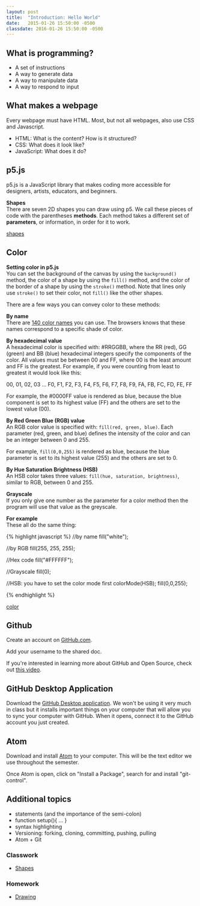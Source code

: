 ```yaml
---
layout: post
title:  "Introduction: Hello World"
date:   2015-01-26 15:50:00 -0500
classdate: 2016-01-26 15:50:00 -0500
---
```


## What is programming?

* A set of instructions
* A way to generate data
* A way to manipulate data
* A way to respond to input

## What makes a webpage

Every webpage must have HTML. Most, but not all webpages, also use CSS and Javascript.

* HTML: What is the content? How is it structured?
* CSS: What does it look like?
* JavaScript: What does it do?

## p5.js

p5.js is a JavaScript library that makes coding more accessible for designers, artists, educators, and beginners.

**Shapes**  
There are seven 2D shapes you can draw using p5. We call these pieces of code with the parentheses **methods**. Each method takes a different set of **parameters**, or information, in order for it to work.

<a href="/examples/shapes.js" class="p5_example show-lab show-lab-link hidden">shapes</a>


## Color
**Setting color in p5.js**  
You can set the background of the canvas by using the `background()` method, the color of a shape by using the `fill()` method, and the color of the border of a shape by using the `stroke()` method. Note that lines only use `stroke()` to set their color, not `fill()` like the other shapes.

There are a few ways you can convey color to these methods:

**By name**  
There are <a href="http://www.w3schools.com/html/html_colornames.asp">140 color names</a> you can use. The browsers knows that these names correspond to a specific shade of color.

**By hexadecimal value**  
A hexadecimal color is specified with: #RRGGBB, where the RR (red), GG (green) and BB (blue) hexadecimal integers specify the components of the color. All values must be between 00 and FF, where 00 is the least amount and FF is the greatest. For example, if you were counting from least to greatest it would look like this:

00, 01, 02, 03 ... F0, F1, F2, F3, F4, F5, F6, F7, F8, F9, FA, FB, FC, FD, FE, FF

For example, the #0000FF value is rendered as blue, because the blue component is set to its highest value (FF) and the others are set to the lowest value (00).


**By Red Green Blue (RGB) value**  
An RGB color value is specified with: `fill(red, green, blue)`. Each parameter (red, green, and blue) defines the intensity of the color and can be an integer between 0 and 255.

For example, `fill(0,0,255)`  is rendered as blue, because the blue parameter is set to its highest value (255) and the others are set to 0.

**By Hue Saturation Brightness (HSB)**  
An HSB color takes three values: `fill(hue, saturation, brightness)`, similar to RGB, between 0 and 255.

**Grayscale**  
If you only give one number as the parameter for a color method then the program will use that value as the greyscale.

**For example**  
These all do the same thing:

{% highlight javascript %}
//by name
fill("white");

//by RGB
fill(255, 255, 255);

//Hex code
fill("#FFFFFF");

//Grayscale
fill(0);

//HSB: you have to set the color mode first
colorMode(HSB);
fill(0,0,255);

{% endhighlight %}


<a href="/examples/drawing.js" class="p5_example show-lab show-lab-link hidden">color</a>

## Github

Create an account on [GitHub.com](http://github.com).

Add your username to the shared doc.

If you're interested in learning more about GitHub and Open Source, check out [this video](https://www.youtube.com/watch?v=Tyd0FO0tko8).

## GitHub Desktop Application

Download the [GitHub Desktop application](https://desktop.github.com/). We won't be using it very much in class but it installs important things on your computer that will allow you to sync your computer with GitHub. When it opens, connect it to the GitHub account you just created.

## Atom

Download and install [Atom](https://atom.io/) to your computer. This will be the text editor we use throughout the semester.

Once Atom is open, click on "Install a Package", search for and install "git-control".

## Additional topics

* statements (and the importance of the semi-colon)
* function setup(){ ... }
* syntax highlighting
* Versioning: forking, cloning, committing, pushing, pulling
* Atom + Git

<div class="assignment">
	<h3>Classwork</h3>
	<ul>
  	<li><a href="/assignments/shapes.html">Shapes</a></li>
	</ul>
</div>
<div class="assignment">
	<h3>Homework</h3>
	<ul>
  	<li><a href="/assignments/drawing.html">Drawing</a></li>
  </ul>
</div>
<div class="clear clearfix"></div>
